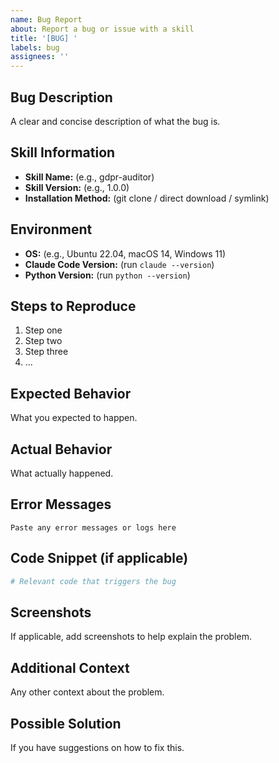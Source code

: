 ```yaml
---
name: Bug Report
about: Report a bug or issue with a skill
title: '[BUG] '
labels: bug
assignees: ''
---
```


## Bug Description

A clear and concise description of what the bug is.

## Skill Information

- **Skill Name:** (e.g., gdpr-auditor)
- **Skill Version:** (e.g., 1.0.0)
- **Installation Method:** (git clone / direct download / symlink)

## Environment

- **OS:** (e.g., Ubuntu 22.04, macOS 14, Windows 11)
- **Claude Code Version:** (run `claude --version`)
- **Python Version:** (run `python --version`)

## Steps to Reproduce

1. Step one
2. Step two
3. Step three
4. ...

## Expected Behavior

What you expected to happen.

## Actual Behavior

What actually happened.

## Error Messages

```
Paste any error messages or logs here
```

## Code Snippet (if applicable)

```python
# Relevant code that triggers the bug
```

## Screenshots

If applicable, add screenshots to help explain the problem.

## Additional Context

Any other context about the problem.

## Possible Solution

If you have suggestions on how to fix this.
